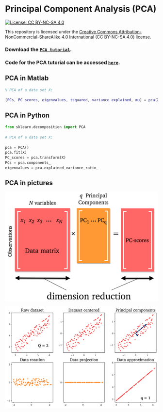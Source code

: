 # Principal Component Analysis (PCA)

[![License: CC BY-NC-SA 4.0](https://img.shields.io/badge/License-CC%20BY--NC--SA%204.0-lightgrey.svg)](https://creativecommons.org/licenses/by-nc-sa/4.0/)

This repository is licensed under the [Creative Commons Attribution-NonCommercial-ShareAlike 4.0 International](https://creativecommons.org/licenses/by-nc-sa/4.0/) (CC BY-NC-SA 4.0) [license](https://creativecommons.org/licenses/by-nc-sa/4.0/legalcode).

### Download the [`PCA tutorial`](https://github.com/camillejr/ulb-atm-phd/raw/master/PCA/PCA.pdf).

### Code for the PCA tutorial can be accessed [`here`](https://github.com/camillejr/ulb-atm-phd/tree/master/PCA/PCA-tutorial.ipynb).

## PCA in Matlab

```Matlab
% PCA of a data set X:

[PCs, PC_scores, eigenvalues, tsquared, variance_explained, mu] = pca(X)
```

## PCA in Python

```Python
from sklearn.decomposition import PCA

# PCA of a data set X:

pca = PCA()
pca.fit(X)
PC_scores = pca.transform(X)
PCs = pca.components_
eigenvalues = pca.explained_variance_ratio_
```

## PCA in pictures

![Screenshot](plots/PCA-dimensionality-reduction-matrices.png)

![Screenshot](plots/PCA-example-subplot.png)
